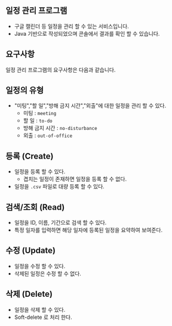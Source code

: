 ## 일정 관리 프로그램
- 구글 캘린더 등 일정을 관리 할 수 있는 서비스입니다.
- Java 기반으로 작성되었으며 콘솔에서 결과를 확인 할 수 있습니다.

## 요구사항
일정 관리 프로그램의 요구사항은 다음과 같습니다.

## 일정의 유형
- "미팅","할 일","방해 금지 시간","외출"에 대한 일정을 관리 할 수 있다.
  - 미팅 : ```meeting```
  - 할 일 : ```to-do```
  - 방해 금지 시간 : ```no-disturbance```
  - 외출 : ```out-of-office```

## 등록 (Create)
- 일정을 등록 할 수 있다.
  - 겹치는 일정이 존재하면 일정을 등록 할 수 없다.
- 일정을 ```.csv``` 파일로 대량 등록 할 수 있다.

## 검색/조회 (Read)
- 일정을 ID, 이름, 기간으로 검색 할 수 있다.
- 특정 일자를 입력하면 해당 일자에 등록된 일정을 요약하여 보여준다.

## 수정 (Update)
- 일정을 수정 할 수 있다.
- 삭제된 일정은 수정 할 수 없다.

## 삭제 (Delete)
- 일정을 삭제 할 수 있다.
- Soft-delete 로 처리 한다.